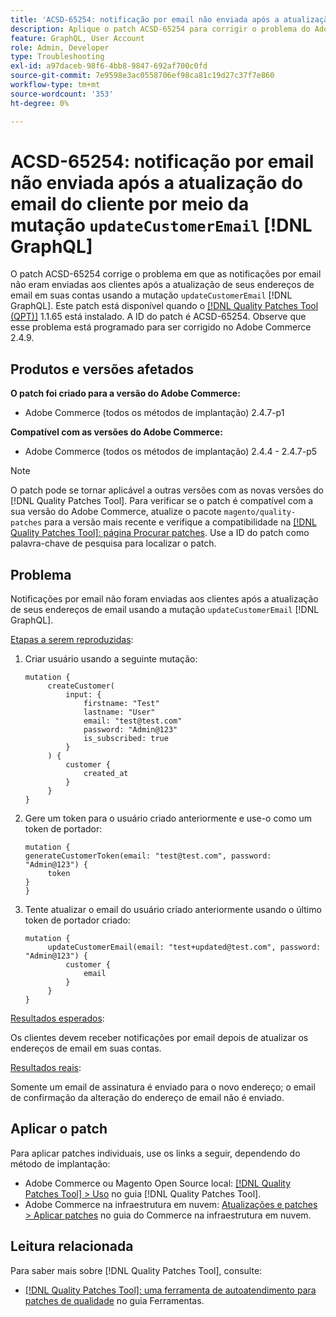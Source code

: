 ```yaml
---
title: 'ACSD-65254: notificação por email não enviada após a atualização do email do cliente via updateCustomerEmail [!DNL GraphQL] mutation'
description: Aplique o patch ACSD-65254 para corrigir o problema do Adobe Commerce em que as notificações por email não eram enviadas aos clientes após atualizarem com êxito seus endereços de email em suas contas usando a mutação updateCustomerEmail [!DNL GraphQL] .
feature: GraphQL, User Account
role: Admin, Developer
type: Troubleshooting
exl-id: a97daceb-98f6-4bb8-9847-692af700c0fd
source-git-commit: 7e9598e3ac0558706ef98ca81c19d27c37f7e860
workflow-type: tm+mt
source-wordcount: '353'
ht-degree: 0%

---
```


# ACSD-65254: notificação por email não enviada após a atualização do email do cliente por meio da mutação `updateCustomerEmail` [!DNL GraphQL]

O patch ACSD-65254 corrige o problema em que as notificações por email não eram enviadas aos clientes após a atualização de seus endereços de email em suas contas usando a mutação `updateCustomerEmail` [!DNL GraphQL]. Este patch está disponível quando o [[!DNL Quality Patches Tool (QPT)]](/help/tools/quality-patches-tool/quality-patches-tool-to-self-serve-quality-patches.md) 1.1.65 está instalado. A ID do patch é ACSD-65254. Observe que esse problema está programado para ser corrigido no Adobe Commerce 2.4.9.

## Produtos e versões afetados

**O patch foi criado para a versão do Adobe Commerce:**

* Adobe Commerce (todos os métodos de implantação) 2.4.7-p1

**Compatível com as versões do Adobe Commerce:**

* Adobe Commerce (todos os métodos de implantação) 2.4.4 - 2.4.7-p5

>[!NOTE]
>
>O patch pode se tornar aplicável a outras versões com as novas versões do [!DNL Quality Patches Tool]. Para verificar se o patch é compatível com a sua versão do Adobe Commerce, atualize o pacote `magento/quality-patches` para a versão mais recente e verifique a compatibilidade na [[!DNL Quality Patches Tool]: página Procurar patches](https://experienceleague.adobe.com/tools/commerce-quality-patches/index.html?lang=pt-BR). Use a ID do patch como palavra-chave de pesquisa para localizar o patch.

## Problema

Notificações por email não foram enviadas aos clientes após a atualização de seus endereços de email usando a mutação `updateCustomerEmail` [!DNL GraphQL].

<u>Etapas a serem reproduzidas</u>:

1. Criar usuário usando a seguinte mutação:

   ```
   mutation {
   	    createCustomer(
   		    input: {
   			    firstname: "Test"
   			    lastname: "User"
   			    email: "test@test.com"
   			    password: "Admin@123"
   			    is_subscribed: true
   		    }
   	    ) {
   		    customer {
   			    created_at
   		    }
   	    }
   }
   ```

1. Gere um token para o usuário criado anteriormente e use-o como um token de portador:

   ```
   mutation {
   generateCustomerToken(email: "test@test.com", password: "Admin@123") {
   	    token
   }
   }
   ```

1. Tente atualizar o email do usuário criado anteriormente usando o último token de portador criado:

   ```
   mutation {
   	    updateCustomerEmail(email: "test+updated@test.com", password: "Admin@123") {
   		    customer {
   			    email
   		    }
   	    }
   }
   ```

<u>Resultados esperados</u>:

Os clientes devem receber notificações por email depois de atualizar os endereços de email em suas contas.

<u>Resultados reais</u>:

Somente um email de assinatura é enviado para o novo endereço; o email de confirmação da alteração do endereço de email não é enviado.

## Aplicar o patch

Para aplicar patches individuais, use os links a seguir, dependendo do método de implantação:

* Adobe Commerce ou Magento Open Source local: [[!DNL Quality Patches Tool] > Uso](/help/tools/quality-patches-tool/usage.md) no guia [!DNL Quality Patches Tool].
* Adobe Commerce na infraestrutura em nuvem: [Atualizações e patches > Aplicar patches](https://experienceleague.adobe.com/docs/commerce-cloud-service/user-guide/develop/upgrade/apply-patches.html?lang=pt-BR) no guia do Commerce na infraestrutura em nuvem.

## Leitura relacionada

Para saber mais sobre [!DNL Quality Patches Tool], consulte:

* [[!DNL Quality Patches Tool]: uma ferramenta de autoatendimento para patches de qualidade](/help/tools/quality-patches-tool/quality-patches-tool-to-self-serve-quality-patches.md) no guia Ferramentas.
